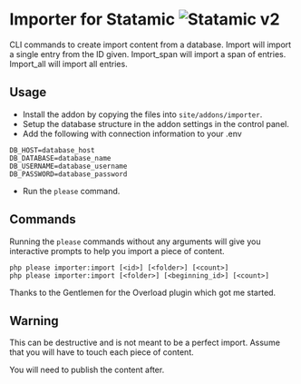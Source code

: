 # Importer for Statamic ![Statamic v2](https://img.shields.io/badge/statamic-v2-blue.svg?style=flat-square)

CLI commands to create import content from a database. Import will import a single entry from the ID given. 
Import_span will import a span of entries. Import_all will import all entries.

## Usage
- Install the addon by copying the files into `site/addons/importer`.
- Setup the database structure in the addon settings in the control panel.
- Add the following with connection information to your .env
```
DB_HOST=database_host
DB_DATABASE=database_name
DB_USERNAME=database_username
DB_PASSWORD=database_password
```

- Run the `please` command.

## Commands
Running the `please` commands without any arguments will give you interactive prompts to help you import a piece of content.

```
php please importer:import [<id>] [<folder>] [<count>]
php please importer:import [<folder>] [<beginning_id>] [<count>]
```

Thanks to the Gentlemen for the Overload plugin which got me started.

## Warning
This can be destructive and is not meant to be a perfect import. Assume that you will have to touch each piece of content.

You will need to publish the content after.